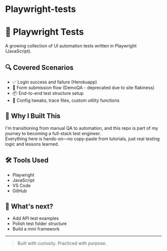 # Playwright-tests
# 🎯 Playwright Tests

A growing collection of UI automation tests written in Playwright (JavaScript).

## 🔍 Covered Scenarios
- ✅ Login success and failure (Herokuapp)
- 📄 Form submission flow (DemoQA - deprecated due to site flakiness)
- 📦 End-to-end test structure setup
- 🔧 Config tweaks, trace files, custom utility functions

## 🧠 Why I Built This
I'm transitioning from manual QA to automation, and this repo is part of my journey to becoming a full-stack test engineer.  
Everything here is hands-on—no copy-paste from tutorials, just real testing logic and lessons learned.

## 🛠️ Tools Used
- Playwright
- JavaScript
- VS Code
- GitHub

## 🚀 What's next?
- Add API test examples
- Polish test folder structure
- Build a mini framework

---

> Built with curiosity. Practiced with purpose.

